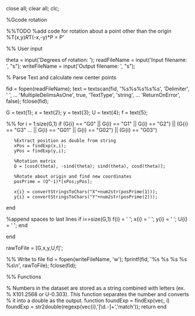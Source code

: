 close all;
clear all;
clc;


%Gcode rotation

%%TODO
%add code for rotation about a point other than the origin
%T(x,y)*R*T(-x,-y)*P = P'

%% User input

theta = input('Degrees of rotation: ');
readFileName = input('Input filename: ', "s");
writeFileName = input('Output filename: ', "s");

% Parse Text and calculate new center points

fid = fopen(readFileName);
text = textscan(fid, '%s%s%s%s%s', 'Delimiter', ' ', ...
    'MultipleDelimsAsOne', true, 'TextType', 'string', ...
    'ReturnOnError', false);
fclose(fid);

G = text{1};
x = text{2};
y = text{3};
U = text{4};
f = text{5};

%%
for i = 1:size(G,1)
   if (G{i} == "G0" || G{i} == "G1" || G{i} == "G2") || (G{i} == "G3" ...
           || G{i} == "G01" || G{i} == "G02") || (G{i} == "G03")
       
       %Extract position as double from string
       xPos = findExp(x,i);
       yPos = findExp(y,i);
       
       %Rotation matrix
       Q = [cosd(theta), -sind(theta); sind(theta), cosd(theta)];

       %Rotate about origin and find new coordinates
       posPrime = (Q^-1)*[xPos;yPos];

       x{i} = convertStringsToChars("X"+num2str(posPrime(1)));
       y{i} = convertStringsToChars("Y"+num2str(posPrime(2)));
   end
   
   %append spaces to last lines
   if i==size(G,1)
       f{i} = ' ';
       x{i} = ' ';
       y{i} = ' ';
       U{i} = ' ';
   end

end

rawToFile = [G,x,y,U,f]';

%% Write to file
fid = fopen(writeFileName, 'w');
fprintf(fid, '%s %s %s %s %s\n', rawToFile);
fclose(fid);

%% Functions

% Numbers in the dataset are stored as a string combined with letters (ex.
% X101.2568 or U-0.303).  This function separates the number and converts 
% it into a double as the output.
function foundExp = findExp(vec, i)
    foundExp = str2double(regexp(vec{i},'[\d.\-]+','match'));
    return
end
